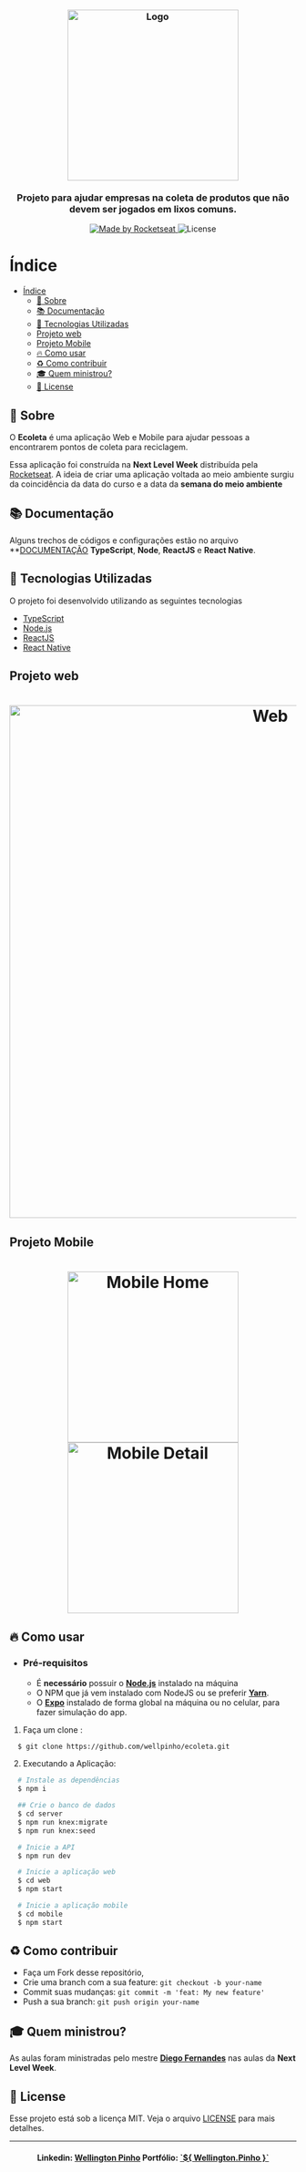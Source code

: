 <h3 align="center">
    <img alt="Logo" title="#logo" width="300px" src=".github/logo.png">
    <br><br>
    <b>Projeto para ajudar empresas na coleta de produtos que não devem ser jogados em lixos comuns.</b>  
    <br>
</h3>

<p align="center">
  <a href="https://rocketseat.com.br">
    <img alt="Made by Rocketseat" src="https://img.shields.io/badge/made%20by-Rocketseat-%237519C1">
  </a>
  <a>
  <img alt="License" src="https://img.shields.io/github/license/vitorserrano/ecoleta?color=%237519C1">
</p>

# Índice

- [Índice](#índice)
  - [:bookmark: Sobre](#bookmark-sobre)
  - [:books: Documentação](#books-documentação)
  - [:rocket: Tecnologias Utilizadas](#rocket-tecnologias-utilizadas)
  - [Projeto web](#projeto-web)
  - [Projeto Mobile](#projeto-mobile)
  - [:fire: Como usar](#fire-como-usar)
  - [:recycle: Como contribuir](#recycle-como-contribuir)
  - [:mortar_board: Quem ministrou?](#mortar_board-quem-ministrou)
  - [:memo: License](#memo-license)

<a id="sobre"></a>

## :bookmark: Sobre

O <strong>Ecoleta</strong> é uma aplicação Web e Mobile para ajudar pessoas a encontrarem pontos de coleta para reciclagem.

Essa aplicação foi construída na <strong>Next Level Week</strong> distribuída pela [Rocketseat](https://rocketseat.com.br/). A ideia de criar uma aplicação voltada ao meio ambiente surgiu da coincidência da data do curso e a data da <strong>semana do meio ambiente</strong>

<a id="documentacao"></a>

## :books: Documentação

Alguns trechos de códigos e configurações estão no arquivo **[DOCUMENTAÇÃO](DOCS.md) **TypeScript**, **Node**, **ReactJS** e **React Native**.

<a id="tecnologias-utilizadas"></a>

## :rocket: Tecnologias Utilizadas

O projeto foi desenvolvido utilizando as seguintes tecnologias

- [TypeScript](https://www.typescriptlang.org/)
- [Node.js](https://nodejs.org/en/)
- [ReactJS](https://reactjs.org/)
- [React Native](https://reactnative.dev/)

## Projeto web
<h1 align="center">
    <img alt="Web" src=".github/Video.gif" width="900px">
</h1>

## Projeto Mobile
<h1 align="center">
    <img alt="Mobile Home" src=".github/Home.png" width="300px">
    <img alt="Mobile Detail" src=".github/Detail.svg" width="300px">
</h1>

<a id="como-usar"></a>

## :fire: Como usar

- ### **Pré-requisitos**

  - É **necessário** possuir o **[Node.js](https://nodejs.org/en/)** instalado na máquina
  - O NPM que já vem instalado com NodeJS ou se preferir **[Yarn](https://yarnpkg.com/)**.
  - O **[Expo](https://expo.io/)** instalado de forma global na máquina ou no celular, para fazer simulação do app.

1. Faça um clone :

```sh
  $ git clone https://github.com/wellpinho/ecoleta.git
```

2. Executando a Aplicação:

```sh
  # Instale as dependências
  $ npm i

  ## Crie o banco de dados
  $ cd server
  $ npm run knex:migrate
  $ npm run knex:seed

  # Inicie a API
  $ npm run dev

  # Inicie a aplicação web
  $ cd web
  $ npm start

  # Inicie a aplicação mobile
  $ cd mobile
  $ npm start
```

<a id="como-contribuir"></a>

## :recycle: Como contribuir

- Faça um Fork desse repositório,
- Crie uma branch com a sua feature: `git checkout -b your-name`
- Commit suas mudanças: `git commit -m 'feat: My new feature'`
- Push a sua branch: `git push origin your-name`

## :mortar_board: Quem ministrou?

As aulas foram ministradas pelo mestre **[Diego Fernandes](https://github.com/diego3g)** nas aulas da **Next Level Week**.

## :memo: License

Esse projeto está sob a licença MIT. Veja o arquivo [LICENSE](LICENSE.md) para mais detalhes.

---

<h4 align="center">
    Linkedin: <a href="https://www.linkedin.com/in/wellpinho/" target="_blank">Wellington Pinho</a>
    Portfólio: <a href="https://wellpinho.com.br" target="_blank">`${ Wellington.Pinho }`</a>
</h4>
